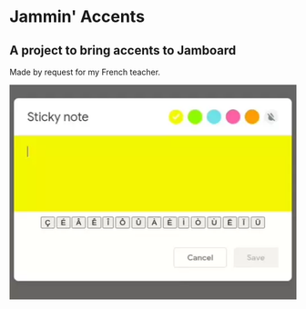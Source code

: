 # Jammin' Accents
## A project to bring accents to Jamboard
Made by request for my French teacher.

![Looping demo](https://raw.githubusercontent.com/SpaceSaver/JamminAccents/main/EJA.webp)